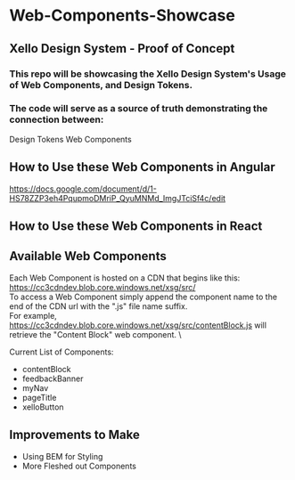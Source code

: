 # Web-Components-Showcase
## Xello Design System - Proof of Concept 


### This repo will be showcasing the Xello Design System's Usage of Web Components, and Design Tokens.

### The code will serve as a source of truth demonstrating the connection between:
Design Tokens
Web Components

## How to Use these Web Components in Angular
https://docs.google.com/document/d/1-HS78ZZP3eh4PqupmoDMriP_QyuMNMd_ImgJTciSf4c/edit

## How to Use these Web Components in React

## Available Web Components
Each Web Component is hosted on a CDN that begins like this: https://cc3cdndev.blob.core.windows.net/xsg/src/ \
To access a Web Component simply append the component name to the end of the CDN url with the ".js" file name suffix. \
For example, https://cc3cdndev.blob.core.windows.net/xsg/src/contentBlock.js will retrieve the "Content Block" web component. \

Current List of Components:
* contentBlock
* feedbackBanner
* myNav
* pageTitle
* xelloButton

## Improvements to Make
* Using BEM for Styling
* More Fleshed out Components